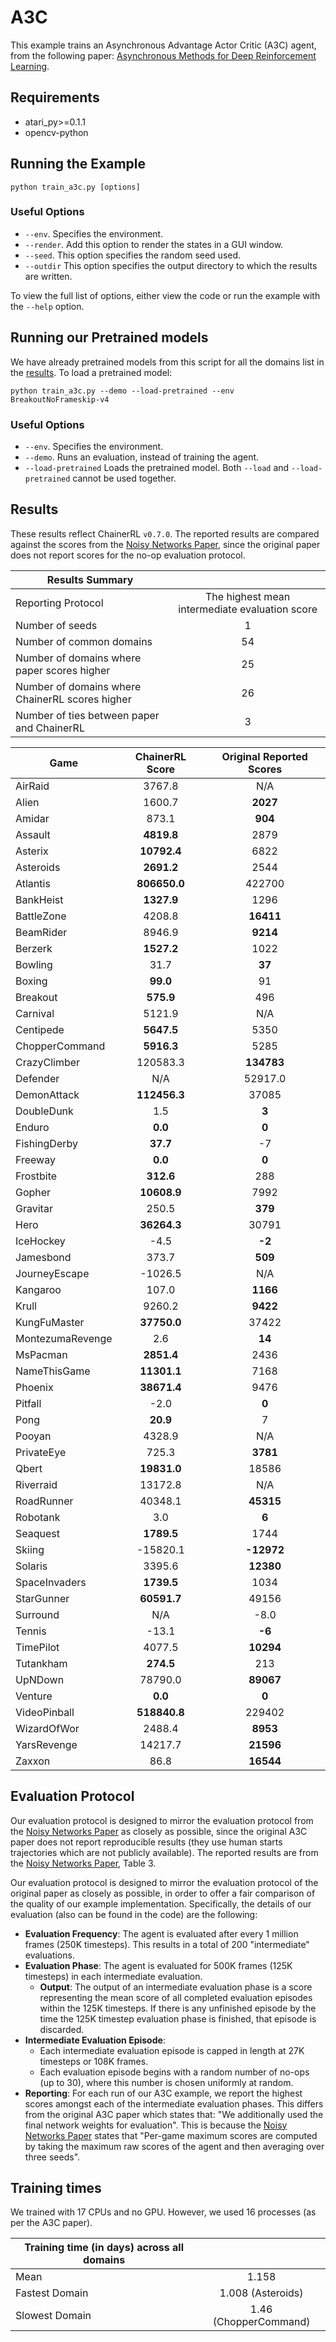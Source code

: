 # A3C
This example trains an Asynchronous Advantage Actor Critic (A3C) agent, from the following paper: [Asynchronous Methods for Deep Reinforcement Learning](https://arxiv.org/abs/1602.01783). 

## Requirements

- atari_py>=0.1.1
- opencv-python

## Running the Example

```
python train_a3c.py [options]
```

### Useful Options
- `--env`. Specifies the environment. 
- `--render`. Add this option to render the states in a GUI window.
- `--seed`. This option specifies the random seed used.
- `--outdir` This option specifies the output directory to which the results are written.

To view the full list of options, either view the code or run the example with the `--help` option.

## Running our Pretrained models

We have already pretrained models from this script for all the domains list in the [results](#Results). To load a pretrained model:

```
python train_a3c.py --demo --load-pretrained --env BreakoutNoFrameskip-v4
```

### Useful Options
- `--env`. Specifies the environment. 
- `--demo`. Runs an evaluation, instead of training the agent.
- `--load-pretrained` Loads the pretrained model. Both `--load` and `--load-pretrained` cannot be used together.

## Results
These results reflect ChainerRL  `v0.7.0`. The reported results are compared against the scores from the [Noisy Networks Paper](https://arxiv.org/abs/1706.10295), since the original paper does not report scores for the no-op evaluation protocol.


| Results Summary ||
| ------------- |:-------------:|
| Reporting Protocol | The highest mean intermediate evaluation score |
| Number of seeds | 1 |
| Number of common domains | 54 |
| Number of domains where paper scores higher | 25 |
| Number of domains where ChainerRL scores higher | 26 |
| Number of ties between paper and ChainerRL | 3 | 


| Game        | ChainerRL Score           | Original Reported Scores |
| ------------- |:-------------:|:-------------:|
| AirRaid | 3767.8| N/A|
| Alien | 1600.7| **2027**|
| Amidar | 873.1| **904**|
| Assault | **4819.8**| 2879|
| Asterix | **10792.4**| 6822|
| Asteroids | **2691.2**| 2544|
| Atlantis | **806650.0**| 422700|
| BankHeist | **1327.9**| 1296|
| BattleZone | 4208.8| **16411**|
| BeamRider | 8946.9| **9214**|
| Berzerk | **1527.2**| 1022|
| Bowling | 31.7| **37**|
| Boxing | **99.0**| 91|
| Breakout | **575.9**| 496|
| Carnival | 5121.9| N/A|
| Centipede | **5647.5**| 5350|
| ChopperCommand | **5916.3**| 5285|
| CrazyClimber | 120583.3| **134783**|
| Defender | N/A| 52917.0|
| DemonAttack | **112456.3**| 37085|
| DoubleDunk | 1.5| **3**|
| Enduro | **0.0**| **0**|
| FishingDerby | **37.7**| -7|
| Freeway | **0.0**| **0**|
| Frostbite | **312.6**| 288|
| Gopher | **10608.9**| 7992|
| Gravitar | 250.5| **379**|
| Hero | **36264.3**| 30791|
| IceHockey | -4.5| **-2**|
| Jamesbond | 373.7| **509**|
| JourneyEscape | -1026.5| N/A|
| Kangaroo | 107.0| **1166**|
| Krull | 9260.2| **9422**|
| KungFuMaster | **37750.0**| 37422|
| MontezumaRevenge | 2.6| **14**|
| MsPacman | **2851.4**| 2436|
| NameThisGame | **11301.1**| 7168|
| Phoenix | **38671.4**| 9476|
| Pitfall | -2.0| **0**|
| Pong | **20.9**| 7|
| Pooyan | 4328.9| N/A|
| PrivateEye | 725.3| **3781**|
| Qbert | **19831.0**| 18586|
| Riverraid | 13172.8| N/A|
| RoadRunner | 40348.1| **45315**|
| Robotank | 3.0| **6**|
| Seaquest | **1789.5**| 1744|
| Skiing | -15820.1| **-12972**|
| Solaris | 3395.6| **12380**|
| SpaceInvaders | **1739.5**| 1034|
| StarGunner | **60591.7**| 49156|
| Surround | N/A| -8.0|
| Tennis | -13.1| **-6**|
| TimePilot | 4077.5| **10294**|
| Tutankham | **274.5**| 213|
| UpNDown | 78790.0| **89067**|
| Venture | **0.0**| **0**|
| VideoPinball | **518840.8**| 229402|
| WizardOfWor | 2488.4| **8953**|
| YarsRevenge | 14217.7| **21596**|
| Zaxxon | 86.8| **16544**|


## Evaluation Protocol

Our evaluation protocol is designed to mirror the evaluation protocol from the [Noisy Networks Paper](https://arxiv.org/abs/1706.10295) as closely as possible, since the original A3C paper does not report reproducible results (they use human starts trajectories which are not publicly available). The reported results are from the [Noisy Networks Paper](https://arxiv.org/abs/1706.10295), Table 3.

Our evaluation protocol is designed to mirror the evaluation protocol of the original paper as closely as possible, in order to offer a fair comparison of the quality of our example implementation. Specifically, the details of our evaluation (also can be found in the code) are the following:

- **Evaluation Frequency**: The agent is evaluated after every 1 million frames (250K timesteps). This results in a total of 200 "intermediate" evaluations.
- **Evaluation Phase**: The agent is evaluated for 500K frames (125K timesteps) in each intermediate evaluation. 
	- **Output**: The output of an intermediate evaluation phase is a score representing the mean score of all completed evaluation episodes within the 125K timesteps. If there is any unfinished episode by the time the 125K timestep evaluation phase is finished, that episode is discarded.
- **Intermediate Evaluation Episode**: 
	- Each intermediate evaluation episode is capped in length at 27K timesteps or 108K frames.
	- Each evaluation episode begins with a random number of no-ops (up to 30), where this number is chosen uniformly at random.
- **Reporting**: For each run of our A3C example, we report the highest scores amongst each of the intermediate evaluation phases. This differs from the original A3C paper which states that: "We additionally used the final network weights for evaluation". This is because the [Noisy Networks Paper](https://arxiv.org/abs/1706.10295) states that "Per-game maximum scores are computed by taking the maximum raw scores of the agent and then averaging over three seeds".


## Training times

We trained with 17 CPUs and no GPU. However, we used 16 processes (as per the A3C paper).


| Training time (in days) across all domains | |
| ------------- |:-------------:|
| Mean        |  1.158 |
| Fastest Domain |1.008 (Asteroids)|
| Slowest Domain | 1.46 (ChopperCommand)|

				